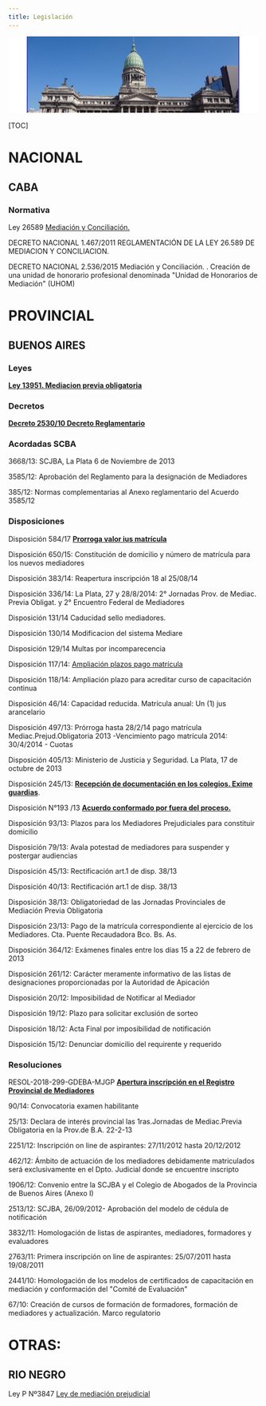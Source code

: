 ```yaml
---
title: Legislación
---
```

![null](/images/uploads/congreso.jpg)

\[TOC]

# NACIONAL

## CABA

### Normativa

Ley 26589 [Mediación y Conciliación. ](/legislacion/ley-26589-mediacion-y-conciliacion/index.html)

DECRETO NACIONAL 1.467/2011 REGLAMENTACIÓN DE LA LEY 26.589 DE MEDIACION Y CONCILIACION.

DECRETO NACIONAL 2.536/2015 Mediación y Conciliación. . Creación de una unidad de honorario profesional denominada "Unidad de Honorarios de Mediación" (UHOM)

# PROVINCIAL

## BUENOS AIRES

### Leyes

[**Ley 13951. Mediacion previa obligatoria**](/legislacion/legislacion/l-13951.html)

### Decretos

[**Decreto 2530/10 Decreto Reglamentario**](http://www.gob.gba.gov.ar/legislacion/legislacion/10-2530.html)

### Acordadas SCBA

3668/13: SCJBA, La Plata 6 de Noviembre de 2013

3585/12: Aprobación del Reglamento para la designación de Mediadores

 385/12:  Normas complementarias al Anexo reglamentario del Acuerdo 3585/12

### Disposiciones

Disposición 584/17 [**Prorroga valor ius matrícula**](/legislacion/disp-584-17-prorroga-valor-ius/index.html)

Disposición 650/15: Constitución de domicilio y número de matrícula para los nuevos mediadores

Disposición 383/14: Reapertura inscripción 18 al 25/08/14

Disposición 336/14: La Plata, 27 y 28/8/2014: 2° Jornadas Prov. de Mediac. Previa Obligat. y 2° Encuentro Federal de Mediadores

Disposición 131/14 Caducidad sello mediadores.

Disposición 130/14 Modificacion del sistema Mediare

Disposición 129/14 Multas por incomparecencia

Disposición 117/14:  [Ampliación plazos pago matrícula](/legislacion/11714/index.html)

Disposición 118/14:  Ampliación plazo para acreditar curso de capacitación continua

Disposición 46/14: Capacidad reducida. Matrícula anual: Un (1) jus arancelario

Disposición 497/13: Prórroga hasta 28/2/14 pago matrícula Mediac.Prejud.Obligatoria 2013 -Vencimiento pago matrícula 2014:  30/4/2014 - Cuotas

Disposición 405/13: Ministerio de Justicia y Seguridad. La Plata, 17 de octubre de 2013

Disposición 245/13: [**Recepción de documentación en los colegios. Exime guardias**](https://sitio-mediadores.netlify.com/legislacion/24513/index.html).

Disposición N°193 /13 [**Acuerdo conformado por fuera del proceso.** ](/legislacion/acuerdo-conformado-por-fuera-del-proceso)

Disposición 93/13: Plazos para los Mediadores Prejudiciales para constituir domicilio

Disposición 79/13: Avala potestad de mediadores para suspender y postergar audiencias

Disposición 45/13: Rectificación art.1  de disp. 38/13

Disposición 40/13: Rectificación art.1 de disp. 38/13

Disposición 38/13: Obligatoriedad de las Jornadas Provinciales de Mediación Previa Obligatoria

Disposición 23/13: Pago de la matrícula correspondiente al ejercicio de los Mediadores. Cta. Puente Recaudadora Bco. Bs. As.

Disposición 364/12: Exámenes finales entre los días 15 a 22 de febrero de 2013

Disposición 261/12: Carácter meramente informativo de las listas de designaciones proporcionadas por la Autoridad de Apicación

Disposición 20/12: Imposibilidad de Notificar al Mediador

Disposición 19/12: Plazo para solicitar exclusión de sorteo

Disposición 18/12: Acta Final por imposibilidad de notificación

Disposición 15/12: Denunciar domicilio del requirente y requerido

### Resoluciones

RESOL-2018-299-GDEBA-MJGP
[ **Apertura inscripción en el Registro Provincial de Mediadores**](/legislacion/apertura-inscripcion-en-el-registro-provincial-de-mediadores-2018/index.html)

90/14: Convocatoria examen habilitante

25/13:  Declara de interés provincial las 1ras.Jornadas de Mediac.Previa Obligatoria en la Prov.de B.A. 22-2-13

2251/12: Inscripción on line de aspirantes: 27/11/2012 hasta 20/12/2012

462/12: Ámbito de actuación de los mediadores debidamente matriculados será exclusivamente en el Dpto. Judicial donde se encuentre inscripto

1906/12: Convenio entre la SCJBA y el Colegio de Abogados de la Provincia de Buenos Aires (Anexo I)

2513/12: SCJBA, 26/09/2012- Aprobación del modelo de cédula de notificación

3832/11: Homologación de listas de aspirantes, mediadores, formadores y evaluadores

2763/11: Primera inscripción on line de aspirantes: 25/07/2011 hasta 19/08/2011

2441/10: Homologación de los modelos de certificados de capacitación en mediación y conformación del "Comité de Evaluación"

67/10:  Creación de cursos de formación de formadores, formación de mediadores y actualización. Marco regulatorio

# OTRAS:

## RIO NEGRO

Ley P Nº3847 [Ley de mediación prejudicial](/legislacion/ley-de-mediacion-prejudicial-de-rio-negro/index.html)
